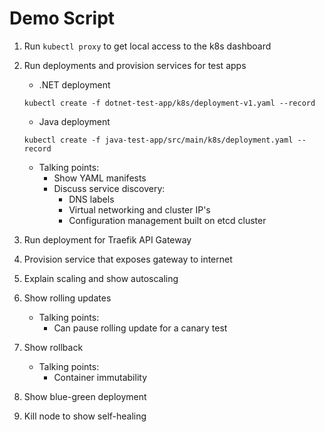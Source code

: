 # Demo Script

1. Run `kubectl proxy` to get local access to the k8s dashboard
1. Run deployments and provision services for test apps
    - .NET deployment
    ```
    kubectl create -f dotnet-test-app/k8s/deployment-v1.yaml --record
    ```

    - Java deployment
    ```
    kubectl create -f java-test-app/src/main/k8s/deployment.yaml --record
    ```

    - Talking points:
        - Show YAML manifests
        - Discuss service discovery:
            - DNS labels
            - Virtual networking and cluster IP's
            - Configuration management built on etcd cluster
1. Run deployment for Traefik API Gateway
1. Provision service that exposes gateway to internet
1. Explain scaling and show autoscaling
1. Show rolling updates
    - Talking points:
        - Can pause rolling update for a canary test
1. Show rollback
    - Talking points:
        - Container immutability
1. Show blue-green deployment
1. Kill node to show self-healing
